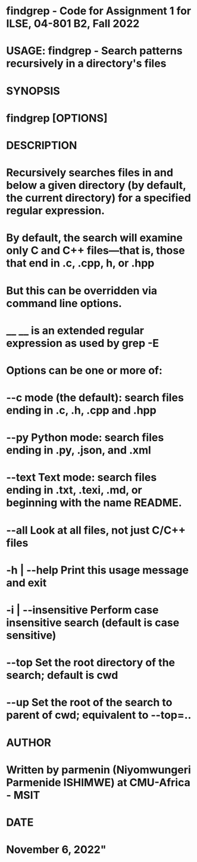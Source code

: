 # findgrep - Code for Assignment 1 for ILSE, 04-801 B2, Fall 2022
    
#  __USAGE__: findgrep - Search patterns recursively in a directory's files 
#
#  __SYNOPSIS__
#
#  __findgrep [OPTIONS] <egrep-pattern>__
#
#  __DESCRIPTION__
#
#  Recursively searches files in and below a given directory (by default, the current directory) for a specified regular expression. 
#  By default, the search will examine only C and C++ files—that is,  those that end in .c, .cpp, h, or .hpp
#  But this can be overridden via command line options.
#
#  __ <egrep-pattern>__ is an extended regular expression as used by grep -E
#
# __Options can be one or more of:__
#
# --c mode (the default):  search files ending in .c, .h, .cpp and .hpp
# --py                      Python mode: search files ending in .py, .json, and .xml
# --text                    Text mode: search files ending in .txt, .texi, .md, or beginning with the name README.
# --all                     Look at all files, not just C/C++ files
# -h | --help               Print this usage message and exit
# -i | --insensitive        Perform case insensitive search (default is case sensitive)
# --top <rootdir>           Set the root directory of the search; default is cwd
# --up                      Set the root of the search to parent of cwd; equivalent to --top=..
#
#  __AUTHOR__
#
#  Written by parmenin (Niyomwungeri Parmenide ISHIMWE) at CMU-Africa - MSIT 
#
#  __DATE__
#
#   November 6, 2022" 
